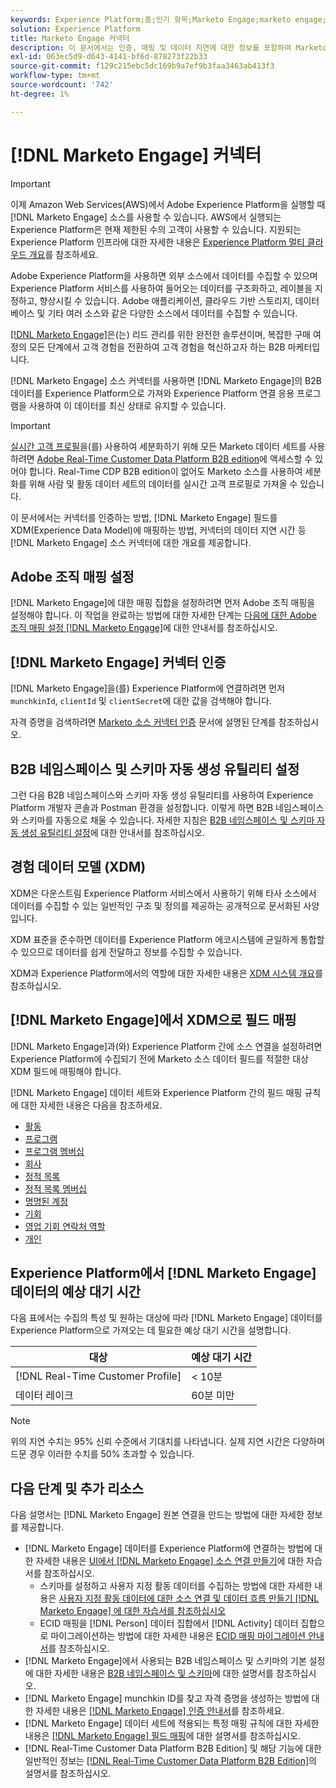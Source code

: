 ```yaml
---
keywords: Experience Platform;홈;인기 항목;Marketo Engage;marketo engage;marketo
solution: Experience Platform
title: Marketo Engage 커넥터
description: 이 문서에서는 인증, 매핑 및 데이터 지연에 대한 정보를 포함하여 Marketo Engage 소스 커넥터에 대한 개요를 제공합니다.
exl-id: 063ec5d9-d643-4141-bf6d-878273f22b33
source-git-commit: f129c215ebc5dc169b9a7ef9b3faa3463ab413f3
workflow-type: tm+mt
source-wordcount: '742'
ht-degree: 1%

---
```


# [!DNL Marketo Engage] 커넥터

>[!IMPORTANT]
>
>이제 Amazon Web Services(AWS)에서 Adobe Experience Platform을 실행할 때 [!DNL Marketo Engage] 소스를 사용할 수 있습니다. AWS에서 실행되는 Experience Platform은 현재 제한된 수의 고객이 사용할 수 있습니다. 지원되는 Experience Platform 인프라에 대한 자세한 내용은 [Experience Platform 멀티 클라우드 개요](../../../../landing/multi-cloud.md)를 참조하세요.

Adobe Experience Platform을 사용하면 외부 소스에서 데이터를 수집할 수 있으며 Experience Platform 서비스를 사용하여 들어오는 데이터를 구조화하고, 레이블을 지정하고, 향상시킬 수 있습니다. Adobe 애플리케이션, 클라우드 기반 스토리지, 데이터베이스 및 기타 여러 소스와 같은 다양한 소스에서 데이터를 수집할 수 있습니다.

[[!DNL Marketo Engage]](https://www.marketo.com/software/)은(는) 리드 관리를 위한 완전한 솔루션이며, 복잡한 구매 여정의 모든 단계에서 고객 경험을 전환하여 고객 경험을 혁신하고자 하는 B2B 마케터입니다.

[!DNL Marketo Engage] 소스 커넥터를 사용하면 [!DNL Marketo Engage]의 B2B 데이터를 Experience Platform으로 가져와 Experience Platform 연결 응용 프로그램을 사용하여 이 데이터를 최신 상태로 유지할 수 있습니다.

>[!IMPORTANT]
>
>[실시간 고객 프로필](../../../../profile/home.md)을(를) 사용하여 세분화하기 위해 모든 Marketo 데이터 세트를 사용하려면 [Adobe Real-Time Customer Data Platform B2B edition](../../../../rtcdp/b2b-overview.md)에 액세스할 수 있어야 합니다. Real-Time CDP B2B edition이 없어도 Marketo 소스를 사용하여 세분화를 위해 사람 및 활동 데이터 세트의 데이터를 실시간 고객 프로필로 가져올 수 있습니다.

이 문서에서는 커넥터를 인증하는 방법, [!DNL Marketo Engage] 필드를 XDM(Experience Data Model)에 매핑하는 방법, 커넥터의 데이터 지연 시간 등 [!DNL Marketo Engage] 소스 커넥터에 대한 개요를 제공합니다.

## Adobe 조직 매핑 설정

[!DNL Marketo Engage]에 대한 매핑 집합을 설정하려면 먼저 Adobe 조직 매핑을 설정해야 합니다. 이 작업을 완료하는 방법에 대한 자세한 단계는 [다음에 대한 Adobe 조직 매핑 설정 [!DNL Marketo Engage]](https://experienceleague.adobe.com/docs/marketo/using/product-docs/core-marketo-concepts/miscellaneous/set-up-adobe-organization-mapping.html?lang=ko)에 대한 안내서를 참조하십시오.

## [!DNL Marketo Engage] 커넥터 인증

[!DNL Marketo Engage]을(를) Experience Platform에 연결하려면 먼저 `munchkinId`, `clientId` 및 `clientSecret`에 대한 값을 검색해야 합니다.

자격 증명을 검색하려면 [Marketo 소스 커넥터 인증](./marketo-auth.md) 문서에 설명된 단계를 참조하십시오.

## B2B 네임스페이스 및 스키마 자동 생성 유틸리티 설정

그런 다음 B2B 네임스페이스와 스키마 자동 생성 유틸리티를 사용하여 Experience Platform 개발자 콘솔과 Postman 환경을 설정합니다. 이렇게 하면 B2B 네임스페이스와 스키마를 자동으로 채울 수 있습니다. 자세한 지침은 [B2B 네임스페이스 및 스키마 자동 생성 유틸리티 설정](./marketo-namespaces.md)에 대한 안내서를 참조하십시오.

## 경험 데이터 모델 (XDM)

XDM은 다운스트림 Experience Platform 서비스에서 사용하기 위해 타사 소스에서 데이터를 수집할 수 있는 일반적인 구조 및 정의를 제공하는 공개적으로 문서화된 사양입니다.

XDM 표준을 준수하면 데이터를 Experience Platform 에코시스템에 균일하게 통합할 수 있으므로 데이터를 쉽게 전달하고 정보를 수집할 수 있습니다.

XDM과 Experience Platform에서의 역할에 대한 자세한 내용은 [XDM 시스템 개요](../../../../xdm/home.md)를 참조하십시오.

## [!DNL Marketo Engage]에서 XDM으로 필드 매핑

[!DNL Marketo Engage]과(와) Experience Platform 간에 소스 연결을 설정하려면 Experience Platform에 수집되기 전에 Marketo 소스 데이터 필드를 적절한 대상 XDM 필드에 매핑해야 합니다.

[!DNL Marketo Engage] 데이터 세트와 Experience Platform 간의 필드 매핑 규칙에 대한 자세한 내용은 다음을 참조하세요.

* [활동](../mapping/marketo.md#activities)
* [프로그램](../mapping/marketo.md#programs)
* [프로그램 멤버십](../mapping/marketo.md#program-memberships)
* [회사](../mapping/marketo.md#companies)
* [정적 목록](../mapping/marketo.md#static-lists)
* [정적 목록 멤버십](../mapping/marketo.md#static-list-memberships)
* [명명된 계정](../mapping/marketo.md#named-accounts)
* [기회](../mapping/marketo.md#opportunities)
* [영업 기회 연락처 역할](../mapping/marketo.md#opportunity-contact-roles)
* [개인](../mapping/marketo.md#persons)

## Experience Platform에서 [!DNL Marketo Engage] 데이터의 예상 대기 시간

다음 표에서는 수집의 특성 및 원하는 대상에 따라 [!DNL Marketo Engage] 데이터를 Experience Platform으로 가져오는 데 필요한 예상 대기 시간을 설명합니다.

| 대상 | 예상 대기 시간 |
| ----------- | ---------------- |
| [!DNL Real-Time Customer Profile] | &lt; 10분 |
| 데이터 레이크 | 60분 미만 |

>[!NOTE]
>
>위의 지연 수치는 95% 신뢰 수준에서 기대치를 나타냅니다. 실제 지연 시간은 다양하며 드문 경우 이러한 수치를 50% 초과할 수 있습니다.

## 다음 단계 및 추가 리소스

다음 설명서는 [!DNL Marketo Engage] 원본 연결을 만드는 방법에 대한 자세한 정보를 제공합니다.

* [!DNL Marketo Engage] 데이터를 Experience Platform에 연결하는 방법에 대한 자세한 내용은 [UI에서  [!DNL Marketo Engage] 소스 연결 만들기](../../../tutorials/ui/create/adobe-applications/marketo.md)에 대한 자습서를 참조하십시오.
   * 스키마를 설정하고 사용자 지정 활동 데이터를 수집하는 방법에 대한 자세한 내용은 [사용자 지정 활동 데이터에 대한 소스 연결 및 데이터 흐름 만들기 [!DNL Marketo Engage] 에 대한 자습서를 참조하십시오](../../../tutorials/ui/create/adobe-applications/marketo-custom-activities.md)
   * ECID 매핑을 [!DNL Person] 데이터 집합에서 [!DNL Activity] 데이터 집합으로 마이그레이션하는 방법에 대한 자세한 내용은 [ECID 매핑 마이그레이션 안내서](./migration.md)를 참조하십시오.
* [!DNL Marketo Engage]에서 사용되는 B2B 네임스페이스 및 스키마의 기본 설정에 대한 자세한 내용은 [B2B 네임스페이스 및 스키마](./marketo-namespaces.md)에 대한 설명서를 참조하십시오.
* [!DNL Marketo Engage] munchkin ID를 찾고 자격 증명을 생성하는 방법에 대한 자세한 내용은 [[!DNL Marketo Engage] 인증 안내서](./marketo-auth.md)를 참조하세요.
* [!DNL Marketo Engage] 데이터 세트에 적용되는 특정 매핑 규칙에 대한 자세한 내용은 [[!DNL Marketo Engage] 필드 매핑](../mapping/marketo.md)에 대한 설명서를 참조하십시오.
* [!DNL Real-Time Customer Data Platform B2B Edition] 및 해당 기능에 대한 일반적인 정보는 [[!DNL Real-Time Customer Data Platform B2B Edition]](../../../../rtcdp/b2b-overview.md)의 설명서를 참조하십시오.
